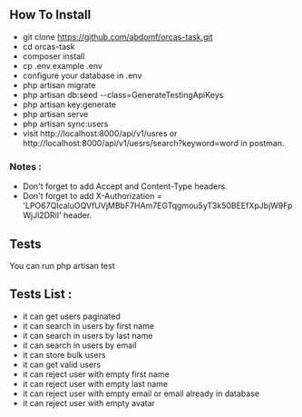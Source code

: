## How To Install

- git clone https://github.com/abdomf/orcas-task.git
- cd orcas-task
- composer install
- cp .env.example .env
- configure your database in .env
- php artisan migrate
- php artisan db:seed --class=GenerateTestingApiKeys 
- php artisan key:generate
- php artisan serve
- php artisan sync:users
- visit http://localhost:8000/api/v1/usres or http://localhost:8000/api/v1/uesrs/search?keyword=word in postman.

### Notes :
- Don't forget to add Accept and Content-Type headers.
- Don't forget to add X-Authorization = 'LPO67QIcaluOQVfUVjMBbF7HAm7EGTqgmou5yT3k50BEEfXpJbjW9FpWjJl2DRiI' header.

## Tests    

You can run php artisan test

## Tests List :
- it can get users paginated
- it can search in users by first name
- it can search in users by last name
- it can search in users by email
- it can store bulk users
- it can get valid users
- it can reject user with empty first name
- it can reject user with empty last name
- it can reject user with empty email or email already in database
- it can reject user with empty avatar

